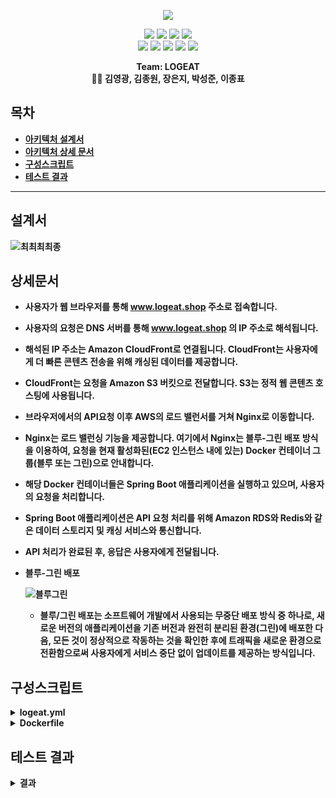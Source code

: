 <p align='center'>
    <img src="https://capsule-render.vercel.app/api?type=soft&color=ff4500&height=200&section=header&text=Welcome%20to%20LOGEAT%20👋&fontSize=50&animation=fadeIn&fontColor=ffffff"/>
</p>

<p align='center'>
  <a>
    <img src="https://img.shields.io/badge/GitHub-100000?style=for-the-badge&logo=github&logoColor=white"/>
  </a>
  <a>
    <img src="https://img.shields.io/badge/GitHub%20Actions-2088FF?style=for-the-badge&logo=github-actions&logoColor=white"/>
  </a>
    <a>
        <img src="https://img.shields.io/badge/Postman-FF6C37?style=for-the-badge&logo=postman&logoColor=white"/>
    </a>
   
  <a>
    <img src="https://img.shields.io/badge/Slack-4A154B?style=for-the-badge&logo=slack&logoColor=white"/>
  </a>

<br>
    
  <a>
    <img src="https://img.shields.io/badge/Docker-%230db7ed.svg?style=for-the-badge&logo=docker&logoColor=white"/>
  </a>
  <a>
    <img src="https://img.shields.io/badge/Redis-%23DD0031.svg?&style=for-the-badge&logo=redis&logoColor=white"/>
  </a>
  <a>
    <img src="https://img.shields.io/badge/Nginx-009639?style=for-the-badge&logo=nginx&logoColor=white"/>
  </a>
  <a>
    <img src="https://img.shields.io/badge/Amazon_AWS-232F3E?style=for-the-badge&logo=amazon-aws&logoColor=white"/>
  </a>
  <a>
    <img src="https://img.shields.io/badge/MariaDB-003545?style=for-the-badge&logo=mariadb&logoColor=white"/>
  </a>

<br>
	
    
</p>



<p align='center'>
  <b>Team: LOGEAT<b>
  <br>
    👨‍💻 김영광, 김종원, 장은지, 박성준, 이종표 
</p>

## 목차
- [아키텍처 설계서](#설계서)
- [아키텍처 상세 문서](#상세문서)
- [구성스크립트](#구성스크립트)
- [테스트 결과](#테스트-결과)

---

## 설계서


![최최최최종](https://github.com/beyond-sw-camp/be03-4th-2team-logeat-backend/assets/97268373/ecd04eb2-9b2a-4794-a578-d8c5662e8329)



## 상세문서
 - 사용자가 웹 브라우저를 통해 www.logeat.shop 주소로 접속합니다.
    
  - 사용자의 요청은 DNS 서버를 통해 www.logeat.shop 의 IP 주소로 해석됩니다.
    
  - 해석된 IP 주소는 Amazon CloudFront로 연결됩니다. CloudFront는 사용자에게 더 빠른 콘텐츠 전송을 위해 캐싱된 데이터를 제공합니다.
    
  - CloudFront는 요청을 Amazon S3 버킷으로 전달합니다. S3는 정적 웹 콘텐츠 호스팅에 사용됩니다.
    
  - 브라우저에서의 API요청 이후 AWS의 로드 밸런서를 거쳐 Nginx로 이동합니다.
    
  - Nginx는 로드 밸런싱 기능을 제공합니다. 여기에서 Nginx는 블루-그린 배포 방식을 이용하여, 요청을 현재 활성화된(EC2 인스턴스 내에 있는) Docker 컨테이너 그룹(블루 또는 그린)으로 안내합니다.
    
  - 해당 Docker 컨테이너들은 Spring Boot 애플리케이션을 실행하고 있으며, 사용자의 요청을 처리합니다.
    
  - Spring Boot 애플리케이션은 API 요청 처리를 위해 Amazon RDS와 Redis와 같은 데이터 스토리지 및 캐싱 서비스와 통신합니다.
    
  - API 처리가 완료된 후, 응답은 사용자에게 전달됩니다.
    
- 블루-그린 배포

  ![블루그린](https://github.com/beyond-sw-camp/be03-4th-2team-logeat-backend/assets/97268373/b73cf2b3-65be-4509-a05c-e72d484bdf87)

  - 블루/그린 배포는 소프트웨어 개발에서 사용되는 무중단 배포 방식 중 하나로, 새로운 버전의 애플리케이션을 기존 버전과 완전히 분리된 환경(그린)에 배포한 다음, 모든 것이 정상적으로 작동하는 것을 확인한 후에 트래픽을 새로운 환경으로 전환함으로써 사용자에게 서비스 중단 없이 업데이트를 제공하는 방식입니다.

## 구성스크립트

<details>
<summary><b>logeat.yml</b></summary>
<div markdown="1">
	
```yaml
name: Deploy to Ec2 With Docker Blue/Green
on:
  push:
    branches:
      - master
jobs:
  build-and-deploy:
    runs-on: ubuntu-latest
    steps:
      - uses: actions/checkout@v2

      - name: Set YML
        run: |
          mkdir -p src/main/resources
          echo "${{ secrets.APPLICATION_YML }}" | base64 --decode > src/main/resources/application.yml
          find src
          echo "${{ secrets.JWT_YML }}" | base64 --decode > src/main/resources/jwt.yml
          find src
      
      - name: Build with Gradle  
        working-directory: ./  
        run: |  
          chmod +x ./gradlew  
          ./gradlew bootJar 

      - name: Build Docker image
        working-directory: ./
        run: |
          docker build -t ticketpaper2/logeat-backend:blue -f Dockerfile .
          docker build -t ticketpaper2/logeat-backend:green -f Dockerfile .
      
      - name: DockerHub Login
        uses: docker/login-action@v1
        with:
          username: ${{ secrets.DOCKER_NAME }}
          password: ${{ secrets.DOCKER_PASSWORD }}

      - name: Push Docker Images to DockerHub
        run: |
          docker push ticketpaper2/logeat-backend:blue
          docker push ticketpaper2/logeat-backend:green
      - name: EC2 SSH Login and Docker run with Blue/Green Deployment
        uses: appleboy/ssh-action@master
        with:
          host: ${{ secrets.EC2_HOST }}
          username: ${{ secrets.EC2_USERNAME }}
          key: ${{ secrets.EC2_SSH_KEY }}
          script: |
            ./deploy.sh
            
            echo "Deployed $NEW_VERSION version"
            # 이전 버전의 이미지 삭제 또는 보관 로직 추가 (선택적)
```
 </div>

</details>
<details>
<summary><b>Dockerfile</b></summary>
<div markdown="1">
	
```Dockerfile
FROM openjdk:11 as stage1
WORKDIR /app
COPY gradlew .
COPY gradle gradle
COPY build.gradle .
COPY settings.gradle .
COPY src src
RUN chmod +x ./gradlew
RUN ./gradlew bootJar
FROM openjdk:11
WORKDIR /app
COPY --from=stage1 /app/build/libs/*.jar app.jar
ENTRYPOINT ["java", "-Duser.timezone=Asia/Seoul", "-jar", "app.jar"]
```
 </div>

</details>


## 테스트 결과
<details> <summary><b>결과</b></summary>   
  <div markdown="1"> 
  </div>
</details>




